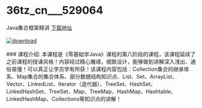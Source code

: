# 36tz_cn___529064
Java集合框架精讲
[下载地址](http://www.36tz.cn/article/529064 "下载地址")
<br/></br>[![download](http://36tz.cn/muke_img/2019_11_1-103-300x178.png "下载地址")](http://www.36tz.cn/article/529064 "下载地址")
<br/></br>### 课程介绍:
本课程是《零基础学Java》课程的第八阶段的课程，该课程延续了之前课程的授课风格！内容经过精心雕琢，细致设计，能够做到讲解深入浅出、通俗易懂！可以真正让学员学有所获！该课程内容包括：Collection集合的继承体系、Map集合的集合体系、部分数据结构知识点、List、Set、ArrayList、Vector、LinkedList、Iterator（迭代器）、TreeSet、HashSet、LinkedHashSet、TreeSet、Map、TreeMap、HashMap、Hashtable、LinkedHashMap、Collections等知识点的讲解！


